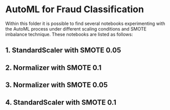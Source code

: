 # AutoML for Fraud Classification

Within this folder it is possible to find several notebooks experimenting with the AutoML process under different scaling conditions and SMOTE imbalance technique. These notebooks are listed as follows: 

## 1. StandardScaler with SMOTE 0.05
## 2. Normalizer with SMOTE 0.1
## 3. Normalizer with SMOTE 0.05
## 4. StandardScaler with SMOTE 0.1
